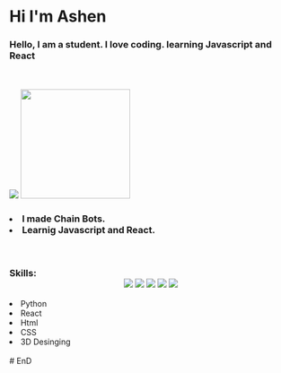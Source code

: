 <h1>Hi I'm Ashen</h1>

### Hello, I am a student. I love coding. learning Javascript and React
<br>
<br>
<img src="https://github-readme-stats.vercel.app/api?username=Ashendulmina"/>
<img src="https://github-readme-stats.vercel.app/api/top-langs/?username=Ashendulmina&layout=compact&card_width=250&langs_count=8" height="195rem" />
<br>
<h3>
<li>I made Chain Bots. </li>
<li>Learnig Javascript and React.</li>
</h3>
<br>
<h3>
  Skills:
<div align="center">
  <a href=""><img src="https://img.shields.io/badge/%F0%9F%90%8D-Python-green"></a>
  <a href=""><img src="https://img.shields.io/badge/%E2%9A%9B%EF%B8%8F-React-blue"></a>
  <a href=""><img src="https://shields.io/badge/📙-HTML-orange"></a>
  <a href=""><img src="https://shields.io/badge/📘-CSS-blue"></a>
  <a href=""><img src="https://img.shields.io/badge/%F0%9F%A7%8A-3D-red"></a>
</div>
</h3>
<li>Python</li>
<li>React</li>
<li>Html</li>
<li>CSS</li>
<li>3D Desinging</li>
<br>
# EnD
